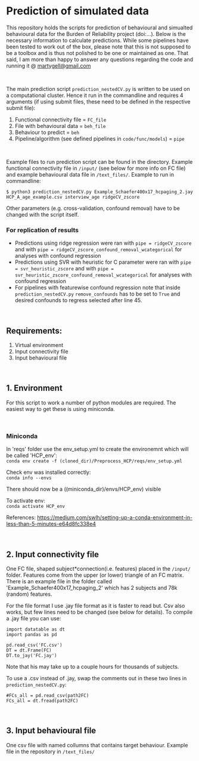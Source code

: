 # Prediction of simulated data

This repository holds the scripts for prediction of behavioural and simualted behavioural data for the Burden of Reliability project (doi:...). Below is the necessary information to calculate predictions. While some pipelines have been tested to work out of the box, please note that this is not supposed to be a toolbox and is thus not polished to be one or maintained as one. That said, I am more than happy to answer any questions regarding the code and running it @ martygell@gmail.com

<br />

The main prediction script `prediction_nestedCV.py` is written to be used on a computational cluster. Hence it run in the commandline and requires 4 arguments (if using submit files, these need to be defined in the respective submit file):

1. Functional connectivity file = `FC_file`
2. File with behavioural data = `beh_file`
3. Behaviour to predict = `beh`
4. Pipeline/algorithm (see defined pipelines in `code/func/models`) = `pipe`

<br />

Example files to run prediction script can be found in the directory. Example functional connectivity file in `/input/` (see below for more info on FC file) and example behavioural data file in `/text_files/`. Example to run in commandline:
```
$ python3 prediction_nestedCV.py Example_Schaefer400x17_hcpaging_2.jay HCP_A_age_example.csv interview_age ridgeCV_zscore
```

Other parameters (e.g. cross-validation, confound removal) have to be changed with the script itself.

### For replication of results
- Predictions using ridge regression were ran with `pipe = ridgeCV_zscore` and with `pipe = ridgeCV_zscore_confound_removal_wcategorical` for analyses with confound regression
- Predictions using SVR with heuristic for C parameter were ran with `pipe = svr_heuristic_zscore` and with `pipe = svr_heuristic_zscore_confound_removal_wcategorical` for analyses with confound regression
- For pipelines with featurewise confound regression note that inside `prediction_nestedCV.py` `remove_confounds` has to be set to `True` and desired confounds to regress selected after line 45.

<br />


## Requirements:
1. Virtual environment
2. Input connectivity file
3. Input behavioural file

<br />

## 1. Environment
For this script to work a number of python modules are required. The easiest way to get these is using miniconda.

<br />

### Miniconda
In 'reqs' folder use the env_setup.yml to create the environemnt which will be called 'HCP_env':  
`conda env create -f (cloned_dir)/Preprocess_HCP/reqs/env_setup.yml`

Check env was installed correctly:  
`conda info --envs`

There should now be a ((miniconda_dir)/envs/HCP_env) visible

To activate env:  
`conda activate HCP_env`

References: https://medium.com/swlh/setting-up-a-conda-environment-in-less-than-5-minutes-e64d8fc338e4

<br />

## 2. Input connectivity file
One FC file, shaped subject*connection(i.e. features) placed in the `/input/` folder. Features come from the upper (or lower) triangle of an FC matrix. There is an example file in the folder called 'Example_Schaefer400x17_hcpaging_2' which has 2 subjects and 78k (random) features.

For the file format I use .jay file format as it is faster to read but. Csv also works, but few lines need to be changed (see below for details). To compile a .jay file you can use:

```
import datatable as dt
import pandas as pd

pd.read_csv('FC.csv')
DT = dt.Frame(FC)
DT.to_jay('FC.jay')
```

Note that his may take up to a couple hours for thousands of subjects.

To use a .csv instead of .jay, swap the comments out in these two lines in `prediction_nestedCV.py`: 
```
#FCs_all = pd.read_csv(path2FC)
FCs_all = dt.fread(path2FC)
```

<br />

## 3. Input behavioural file
One csv file with named collumns that contains target behaviour. Example file in the repository in `/text_files/`
